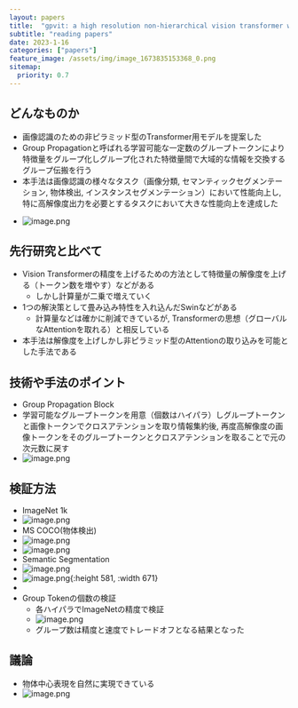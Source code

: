 ```yaml
---
layout: papers
title:  "gpvit: a high resolution non-hierarchical vision transformer with group propagation"
subtitle: "reading papers"
date: 2023-1-16
categories: ["papers"]
feature_image: /assets/img/image_1673835153368_0.png
sitemap:
  priority: 0.7
---
```


## どんなものか  
- 画像認識のための非ピラミッド型のTransformer用モデルを提案した  
- Group Propagationと呼ばれる学習可能な一定数のグループトークンにより特徴量をグループ化しグループ化された特徴量間で大域的な情報を交換するグループ伝搬を行う  
- 本手法は画像認識の様々なタスク（画像分類, セマンティックセグメンテーション, 物体検出, インスタンスセグメンテーション）において性能向上し, 特に高解像度出力を必要とするタスクにおいて大きな性能向上を達成した  
<!--more-->
- ![image.png](/assets/img/image_1673835153368_0.png)  

## 先行研究と比べて  
- Vision Transformerの精度を上げるための方法として特徴量の解像度を上げる（トークン数を増やす）などがある  
	- しかし計算量が二乗で増えていく  
- 1つの解決策として畳み込み特性を入れ込んだSwinなどがある  
	- 計算量などは確かに削減できているが, Transformerの思想（グローバルなAttentionを取れる）と相反している  
- 本手法は解像度を上げしかし非ピラミッド型のAttentionの取り込みを可能とした手法である  

## 技術や手法のポイント  
- Group Propagation Block  
- 学習可能なグループトークンを用意（個数はハイパラ）しグループトークンと画像トークンでクロスアテンションを取り情報集約後, 再度高解像度の画像トークンをそのグループトークンとクロスアテンションを取ることで元の次元数に戻す  
- ![image.png](/assets/img/image_1673837259482_0.png)  

## 検証方法  
- ImageNet 1k  
- ![image.png](/assets/img/image_1673839667496_0.png)  
- MS COCO(物体検出)  
- ![image.png](/assets/img/image_1673839701296_0.png)  
- ![image.png](/assets/img/image_1673839786653_0.png)  
- Semantic Segmentation  
- ![image.png](/assets/img/image_1673839864035_0.png)  
- ![image.png](/assets/img/image_1673839894613_0.png){:height 581, :width 671}  
-  
- Group Tokenの個数の検証  
	- 各ハイパラでImageNetの精度で検証  
	- ![image.png](/assets/img/image_1673840165258_0.png)  
	- グループ数は精度と速度でトレードオフとなる結果となった  

## 議論  
- 物体中心表現を自然に実現できている  
- ![image.png](/assets/img/image_1673840239146_0.png)  